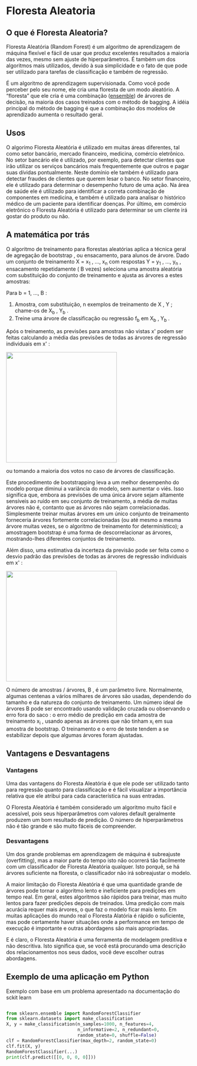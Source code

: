 # Floresta Aleatoria

## O que é Floresta Aleatoria?

Floresta Aleatória (Random Forest) é um algoritmo de aprendizagem de máquina flexível e fácil de usar que produz excelentes resultados a maioria das vezes, mesmo sem ajuste de hiperparâmetros. É também um dos algoritmos mais utilizados, devido à sua simplicidade e o fato de que pode ser utilizado para tarefas de classificação e também de regressão.

É um algoritmo de aprendizagem supervisionada. Como você pode perceber pelo seu nome, ele cria uma floresta de um modo aleatório. A “floresta” que ele cria é uma combinação ([ensemble](https://medium.com/dados-e-saude/machine-learning-e-ensembles-780f3a8aa36d)) de árvores de decisão, na maioria dos casos treinados com o método de bagging. A idéia principal do método de bagging é que a combinação dos modelos de aprendizado aumenta o resultado geral.

## Usos

O algorimo Floresta Aleatória é utilizado em muitas áreas diferentes, tal como setor bancário, mercado financeiro, medicina, comércio eletrônico. No setor bancário ele é utilizado, por exemplo, para detectar clientes que irão utilizar os serviços bancários mais frequentemente que outros e pagar suas dívidas pontualmente. Neste domínio ele também é utilizado para detectar fraudes de clientes que querem lesar o banco. No setor financeiro, ele é utilizado para determinar o desempenho futuro de uma ação. Na área de saúde ele é utilizado para identificar a correta combinação de componentes em medicina, e também é utilizado para analisar o histórico médico de um paciente para identificar doenças. Por último, em comércio eletrônico o Floresta Aleatória é utilizado para determinar se um cliente irá gostar do produto ou não.

## A matemática por trás

O algoritmo de treinamento para florestas aleatórias aplica a técnica geral de agregação de bootstrap , ou ensacamento, para alunos de árvore. Dado um conjunto de treinamento X = x<sub>1</sub> , ..., x<sub>n</sub> com respostas Y = y<sub>1</sub> , ..., y<sub>n</sub> , ensacamento repetidamente ( B vezes) seleciona uma amostra aleatória com substituição do conjunto de treinamento e ajusta as árvores a estes amostras:

Para b = 1, ..., B :

1. Amostra, com substituição, n exemplos de treinamento de X , Y ; chame-os de X<sub>b</sub> , Y<sub>b</sub> .
2. Treine uma árvore de classificação ou regressão f<sub>b</sub> em X<sub>b</sub> , Y<sub>b</sub> .

Após o treinamento, as previsões para amostras não vistas x' podem ser feitas calculando a média das previsões de todas as árvores de regressão individuais em x' :

<div>
<img src="https://wikimedia.org/api/rest_v1/media/math/render/svg/b54befce12aefdb29442bfc71cb5ad452364e8d8" width="300">
</div>

ou tomando a maioria dos votos no caso de árvores de classificação.

Este procedimento de bootstrapping leva a um melhor desempenho do modelo porque diminui a variância do modelo, sem aumentar o viés. Isso significa que, embora as previsões de uma única árvore sejam altamente sensíveis ao ruído em seu conjunto de treinamento, a média de muitas árvores não é, contanto que as árvores não sejam correlacionadas. Simplesmente treinar muitas árvores em um único conjunto de treinamento forneceria árvores fortemente correlacionadas (ou até mesmo a mesma árvore muitas vezes, se o algoritmo de treinamento for determinístico); a amostragem bootstrap é uma forma de descorrelacionar as árvores, mostrando-lhes diferentes conjuntos de treinamento.

Além disso, uma estimativa da incerteza da previsão pode ser feita como o desvio padrão das previsões de todas as árvores de regressão individuais em x' :

<div>
<img src="https://wikimedia.org/api/rest_v1/media/math/render/svg/11e64a440f8625c492d848b38785f833a5882432" width="300">
</div>

O número de amostras / árvores, B , é um parâmetro livre. Normalmente, algumas centenas a vários milhares de árvores são usadas, dependendo do tamanho e da natureza do conjunto de treinamento. Um número ideal de árvores B pode ser encontrado usando validação cruzada ou observando o erro fora do saco : o erro médio de predição em cada amostra de treinamento x<sub>i</sub> , usando apenas as árvores que não tinham x<sub>i</sub> em sua amostra de bootstrap. O treinamento e o erro de teste tendem a se estabilizar depois que algumas árvores foram ajustadas.

## Vantagens e Desvantagens

### Vantagens

Uma das vantagens do Floresta Aleatória é que ele pode ser utilizado tanto para regressão quanto para classificação e é fácil visualizar a importância relativa que ele atribui para cada característica na suas entradas.

O Floresta Aleatória é também considerado um algoritmo muito fácil e acessível, pois seus hiperparâmetros com valores default geralmente produzem um bom resultado de predição. O número de hiperparâmetros não é tão grande e são muito fáceis de compreender.

### Desvantagens

Um dos grande problemas em aprendizagem de máquina é subreajuste (overfitting), mas a maior parte do tempo isto não ocorrerá tão facilmente com um classificador de Floresta Aleatória qualquer. Isto porquê, se há árvores suficiente na floresta, o classificador não irá sobreajustar o modelo.

A maior limitação do Floresta Aleatória é que uma quantidade grande de árvores pode tornar o algoritmo lento e ineficiente para predições em tempo real. Em geral, estes algoritmos são rápidos para treinar, mas muito lentos para fazer predições depois de treinados. Uma predição com mais acurácia requer mais árvores, o que faz o modelo ficar mais lento. Em muitas aplicações do mundo real o Floresta Alatória é rápido o suficiente, mas pode certamente haver situações onde a performance em tempo de execução é importante e outras abordagens são mais apropriadas.

E é claro, o Floresta Aleatória é uma ferramenta de modelagem preditiva e não descritiva. Isto significa que, se você está procurando uma descrição dos relacionamentos nos seus dados, você deve escolher outras abordagens.

## Exemplo de uma aplicação em Python

Exemplo com base em um problema apresentado na documentação do sckit learn

```Python

from sklearn.ensemble import RandomForestClassifier
from sklearn.datasets import make_classification
X, y = make_classification(n_samples=1000, n_features=4,
                           n_informative=2, n_redundant=0,
                           random_state=0, shuffle=False)
clf = RandomForestClassifier(max_depth=2, random_state=0)
clf.fit(X, y)
RandomForestClassifier(...)
print(clf.predict([[0, 0, 0, 0]]))

```
